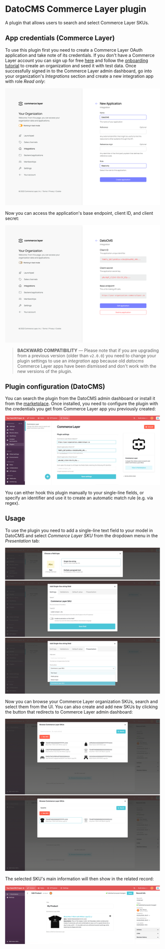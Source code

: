 # DatoCMS Commerce Layer plugin

A plugin that allows users to search and select Commerce Layer SKUs.

## App credentials (Commerce Layer)

To use this plugin first you need to create a Commerce Layer OAuth application and take note of its credentials. If you don't have a Commerce Layer account you can sign up for free [here](https://dashboard.commercelayer.io/sign_up) and follow the [onboarding tutorial](https://docs.commercelayer.io/developers/welcome/onboarding-tutorial) to create an organization and seed it with test data. Once successfully signed in to the Commerce Layer admin dashboard, go into your organization's _Integrations_ section and create a new integration app with role _Read only_:

![New application](docs/new-app.png)

Now you can access the application's base endpoint, client ID, and client secret:

![Application credentials](docs/app-credentials.png)

> **BACKWARD COMPATIBILITY** — Please note that if you are upgrading from a previous version (older than `v2.0.0`) you need to change your plugin settings to use an _integration_ app because old _datocms_ Commerce Layer apps have been dismissed and don't work with the new versions of the plugin.

## Plugin configuration (DatoCMS)

You can search the plugin from the DatoCMS admin dashboard or install it from the [marketplace](https://www.datocms.com/marketplace/plugins/i/datocms-plugin-commercelayer). Once installed, you need to configure the plugin with the credentials you get from Commerce Layer app you previously created:

![Plugin settings](docs/plugin-settings.jpg)

You can either hook this plugin manually to your single-line fields, or specify an identifier and use it to create an automatic match rule (e.g. via regex).

## Usage

To use the plugin you need to add a single-line text field to your model in DatoCMS and select _Commerce Layer SKU_ from the dropdown menu in the _Presentation_ tab:

![Field type](docs/field-type.png)
![Field settings](docs/field-settings.jpg)
![Field presentation](docs/field-presentation.png)

Now you can browse your Commerce Layer organization SKUs, search and select them from the UI. You can also create and add new SKUs by clicking the button that redirects to Commerce Layer admin dashboard:

![SKU search](docs/SKU-search.png)
![SKU selection](docs/SKU-selection.png)

The selected SKU's main information will then show in the related record:

![SKU visualization](docs/SKU-visualization.png)
